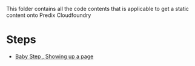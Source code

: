 This folder contains all the code contents that is applicable to get a static content onto Predix Cloudfoundry

# Steps

* [Baby Step , Showing up a page](step_1.md)